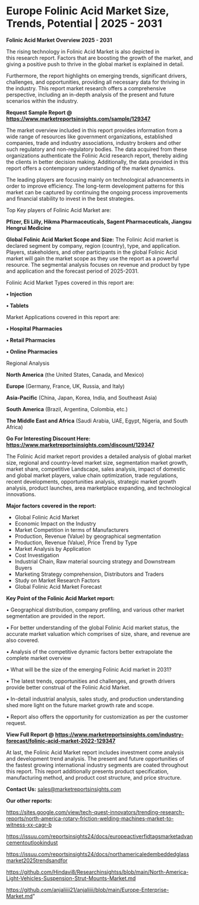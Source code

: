 # Europe Folinic Acid Market Size, Trends, Potential | 2025 - 2031

<Strong> Folinic Acid Market Overview 2025 - 2031</strong>

The rising technology in Folinic Acid Market is also depicted in this research report. Factors that are boosting the growth of the market, and giving a positive push to thrive in the global market is explained in detail.

Furthermore, the report highlights on emerging trends, significant drivers, challenges, and opportunities, providing all necessary data for thriving in the industry. This report market research offers a comprehensive perspective, including an in-depth analysis of the present and future scenarios within the industry.

<strong>Request Sample Report @ <a href=https://www.marketreportsinsights.com/sample/129347>https://www.marketreportsinsights.com/sample/129347</a></strong>

The market overview included in this report provides information from a wide range of resources like government organizations, established companies, trade and industry associations, industry brokers and other such regulatory and non-regulatory bodies. The data acquired from these organizations authenticate the Folinic Acid research report, thereby aiding the clients in better decision making. Additionally, the data provided in this report offers a contemporary understanding of the market dynamics.

The leading players are focusing mainly on technological advancements in order to improve efficiency. The long-term development patterns for this market can be captured by continuing the ongoing process improvements and financial stability to invest in the best strategies.

Top Key players of Folinic Acid Market are:

<strong>Pfizer, Eli Lilly, Hikma Pharmaceuticals, Sagent Pharmaceuticals, Jiangsu Hengrui Medicine</strong>

<strong><b>Global Folinic Acid Market Scope and Size:</b></strong>
The Folinic Acid market is declared segment by company, region (country), type, and application. Players, stakeholders, and other participants in the global Folinic Acid market will gain the market scope as they use the report as a powerful resource. The segmental analysis focuses on revenue and product by type and application and the forecast period of 2025-2031.

Folinic Acid Market Types covered in this report are:

<strong>• Injection

• Tablets</strong>

Market Applications covered in this report are:

<strong>• Hospital Pharmacies

• Retail Pharmacies

• Online Pharmacies</strong> 

Regional Analysis

<strong>North America</strong> (the United States, Canada, and Mexico)

<strong>Europe</strong> (Germany, France, UK, Russia, and Italy)

<strong>Asia-Pacific</strong> (China, Japan, Korea, India, and Southeast Asia)

<strong>South America</strong> (Brazil, Argentina, Colombia, etc.)

<strong>The Middle East and Africa</strong> (Saudi Arabia, UAE, Egypt, Nigeria, and South Africa)

<strong>Go For Interesting Discount Here: <a href=https://www.marketreportsinsights.com/discount/129347>https://www.marketreportsinsights.com/discount/129347</a></strong>

The Folinic Acid market report provides a detailed analysis of global market size, regional and country-level market size, segmentation market growth, market share, competitive Landscape, sales analysis, impact of domestic and global market players, value chain optimization, trade regulations, recent developments, opportunities analysis, strategic market growth analysis, product launches, area marketplace expanding, and technological innovations.

<strong><b>Major factors covered in the report:</b></strong>
<ul>
  <li>Global Folinic Acid Market </li>
  <li>Economic Impact on the Industry</li>
  <li>Market Competition in terms of Manufacturers</li>
  <li>Production, Revenue (Value) by geographical segmentation</li>
  <li>Production, Revenue (Value), Price Trend by Type</li>
  <li>Market Analysis by Application</li>
  <li>Cost Investigation</li>
  <li>Industrial Chain, Raw material sourcing strategy and Downstream Buyers</li>
  <li>Marketing Strategy comprehension, Distributors and Traders</li>
  <li>Study on Market Research Factors</li>
  <li>Global Folinic Acid Market Forecast</li>
</ul>

<strong><b>Key Point of the Folinic Acid Market report:</b></strong>

• Geographical distribution, company profiling, and various other market segmentation are provided in the report.

• For better understanding of the global Folinic Acid market status, the accurate market valuation which comprises of size, share, and revenue are also covered.

• Analysis of the competitive dynamic factors better extrapolate the complete market overview

• What will be the size of the emerging Folinic Acid market in 2031?

• The latest trends, opportunities and challenges, and growth drivers provide better construal of the Folinic Acid Market.

• In-detail industrial analysis, sales study, and production understanding shed more light on the future market growth rate and scope.

• Report also offers the opportunity for customization as per the customer request.

<strong><b>View Full Report @ <a href=https://www.marketreportsinsights.com/industry-forecast/folinic-acid-market-2022-129347>https://www.marketreportsinsights.com/industry-forecast/folinic-acid-market-2022-129347</a></b></strong>


At last, the Folinic Acid Market report includes investment come analysis and development trend analysis. The present and future opportunities of the fastest growing international industry segments are coated throughout this report. This report additionally presents product specification, manufacturing method, and product cost structure, and price structure.

<strong>Contact Us:</strong>
sales@marketreportsinsights.com

<strong>Our other reports:</strong>

<a href=https://sites.google.com/view/tech-quest-innovators/trending-research-reports/north-america-rotary-friction-welding-machines-market-to-witness-xx-cagr-b>https://sites.google.com/view/tech-quest-innovators/trending-research-reports/north-america-rotary-friction-welding-machines-market-to-witness-xx-cagr-b</a>

<a href=https://issuu.com/reportsinsights24/docs/europeactiverfidtagsmarketadvancementoutlookindust>https://issuu.com/reportsinsights24/docs/europeactiverfidtagsmarketadvancementoutlookindust</a>

<a href=https://issuu.com/reportsinsights24/docs/northamericaledembeddedglassmarket2025trendsandfor>https://issuu.com/reportsinsights24/docs/northamericaledembeddedglassmarket2025trendsandfor</a>

<a href=https://github.com/Hindavi8/Researchinsightss/blob/main/North-America-Light-Vehicles-Suspension-Strut-Mounts-Market.md>https://github.com/Hindavi8/Researchinsightss/blob/main/North-America-Light-Vehicles-Suspension-Strut-Mounts-Market.md</a>

<a href=https://github.com/anjaliiii21/anjaliiii/blob/main/Europe-Enterprise-Market.md>https://github.com/anjaliiii21/anjaliiii/blob/main/Europe-Enterprise-Market.md</a>"
